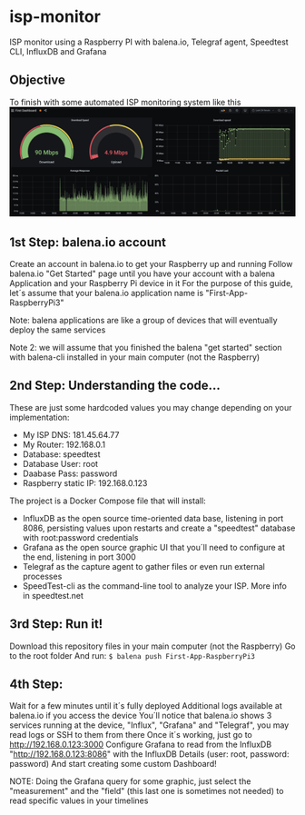 # isp-monitor
ISP monitor using a Raspberry PI with balena.io, Telegraf agent, Speedtest CLI, InfluxDB and Grafana

## Objective
To finish with some automated ISP monitoring system like this
![Grafana Example](/grafana-example.png)

## 1st Step: balena.io account
Create an account in balena.io to get your Raspberry up and running
Follow balena.io "Get Started" page until you have your account with a balena Application and your Raspberry Pi device in it
For the purpose of this guide, let´s assume that your balena.io application name is "First-App-RaspberryPi3"

Note: balena applications are like a group of devices that will eventually deploy the same services

Note 2: we will assume that you finished the balena "get started" section with balena-cli installed in your main computer (not the Raspberry)


## 2nd Step: Understanding the code...
These are just some hardcoded values you may change depending on your implementation:
- My ISP DNS: 181.45.64.77
- My Router: 192.168.0.1
- Database: speedtest
- Database User: root
- Daabase Pass: password
- Raspberry static IP: 192.168.0.123

The project is a Docker Compose file that will install:
- InfluxDB as the open source time-oriented data base, listening in port 8086, persisting values upon restarts and create a "speedtest" database with root:password credentials
- Grafana as the open source graphic UI that you´ll need to configure at the end, listening in port 3000
- Telegraf as the capture agent to gather files or even run external processes
- SpeedTest-cli as the command-line tool to analyze your ISP. More info in speedtest.net

## 3rd Step: Run it!
Download this repository files in your main computer (not the Raspberry)
Go to the root folder
And run: 
```$ balena push First-App-RaspberryPi3```

## 4th Step: 
Wait for a few minutes until it´s fully deployed
Additional logs available at balena.io if you access the device
You´ll notice that balena.io shows 3 services running at the device, "Influx", "Grafana" and "Telegraf", you may read logs or SSH to them from there
Once it´s working, just go to http://192.168.0.123:3000
Configure Grafana to read from the InfluxDB "http://192.168.0.123:8086" with the InfluxDB Details (user: root, password: password)
And start creating some custom Dashboard!

NOTE: Doing the Grafana query for some graphic, just select the "measurement" and the "field" (this last one is sometimes not needed) to read specific values in your timelines
